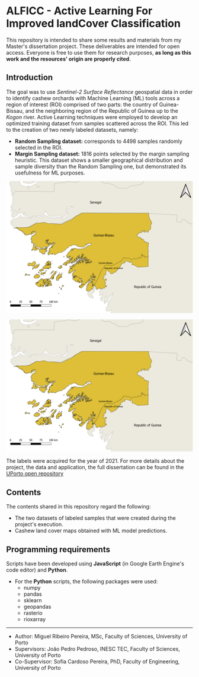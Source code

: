 # __ALFICC - Active Learning For Improved landCover Classification__

This repository is intended to share some results and materials from my Master's dissertation project. These deliverables are intended for open access. Everyone is free to use them for research purposes, __as long as this work and the resources' origin are properly cited__.

## __Introduction__

The goal was to use _Sentinel-2 Surface Reflectance_ geospatial data in order to identify cashew orchards with Machine Learning (ML) tools across a region of interest (ROI) comprised of two parts: the country of Guinea-Bissau, and the neighboring region of the Republic of Guinea up to the _Kogon_ river. Active Learning techniques were employed to develop an optimized training dataset from samples scattered across the ROI. This led to the creation of two newly labeled datasets, namely:
* __Random Sampling dataset:__ corresponds to $4498$ samples randomly selected in the ROI.
* __Margin Sampling dataset:__ $1816$ points selected by the margin sampling heuristic. This dataset shows a smaller geographical distribution and sample diversity than the Random Sampling one, but demonstrated its usefulness for ML purposes.

<p align="center">
  <img src="Images/roi_image.png" alt="drawing" width="600"/>
</p>

![roi_image](Images/roi_image.png)

The labels were acquired for the year of 2021. For more details about the project, the data and application, the full dissertation can be found in the [UPorto open repository](https://hdl.handle.net/10216/164196)

## Contents

The contents shared in this repository regard the following:
* The two datasets of labeled samples that were created during the project's execution.
* Cashew land cover maps obtained with ML model predictions.

## Programming requirements

Scripts have been developed using __JavaScript__ (in Google Earth Engine's code editor) and __Python__.

* For the __Python__ scripts, the following packages were used:
  * numpy
  * pandas
  * sklearn
  * geopandas
  * rasterio
  * rioxarray
____

* Author: Miguel Ribeiro Pereira, MSc, Faculty of Sciences, University of Porto
* Supervisors: João Pedro Pedroso, INESC TEC, Faculty of Sciences, University of Porto
* Co-Supervisor: Sofia Cardoso Pereira, PhD, Faculty of Engineering, University of Porto
